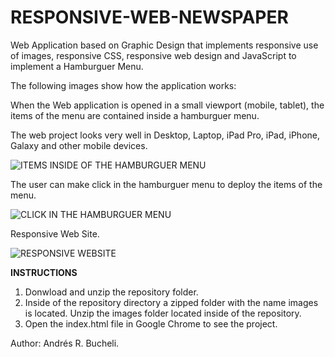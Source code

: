 # RESPONSIVE-WEB-NEWSPAPER

Web Application based on Graphic Design that implements responsive use of images, responsive CSS, responsive web design and JavaScript to implement a Hamburguer Menu.

The following images show how the application works:

When the Web application is opened in a small viewport (mobile, tablet), the items of the menu are contained inside a hamburguer menu.

The web project looks very well in Desktop, Laptop, iPad Pro, iPad, iPhone, Galaxy and other mobile devices.

![ITEMS INSIDE OF THE HAMBURGUER MENU](https://github.com/anferebu/RESPONSIVE-WEB-NEWSPAPER/blob/master/ITEMS%20IN%20THE%20HAMBURGUER%20MENU.jpg)

The user can make click in the hamburguer menu to deploy the items of the menu.

![CLICK IN THE HAMBURGUER MENU](https://github.com/anferebu/RESPONSIVE-WEB-NEWSPAPER/blob/master/CLICK%20ON%20THE%20HAMBURGUER%20MENU.jpg)

Responsive Web Site.

![RESPONSIVE WEBSITE](https://github.com/anferebu/RESPONSIVE-WEB-NEWSPAPER/blob/master/RESPONSIVE%20WEBSITE.jpg)

<strong>INSTRUCTIONS</strong>

1) Donwload and unzip the repository folder.
2) Inside of the repository directory a zipped folder with the name images is located.  Unzip the images folder located inside of the repository.
3) Open the index.html file in Google Chrome to see the project.

Author: Andrés R. Bucheli.


